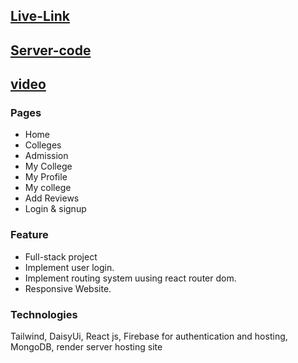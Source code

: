 ## [Live-Link](https://college-booking-faciliti-670bd.web.app/)

## [Server-code](https://github.com/hiramonnahareva/College-Booking-Facilities-wesite-server)

## [video](https://www.awesomescreenshot.com/video/28563784?key=525e35518a34fda426e4a034bb5b3456)



### Pages

* Home
* Colleges
* Admission
* My College
* My Profile
* My college
* Add Reviews
* Login & signup


 ### Feature
* Full-stack project
* Implement user login.
* Implement routing system uusing react router dom.
* Responsive Website.

### Technologies

Tailwind, DaisyUi, React js, Firebase for authentication and hosting, MongoDB, render server hosting site
